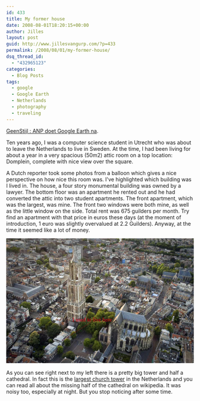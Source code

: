 ```yaml
---
id: 433
title: My former house
date: 2008-08-01T18:20:15+00:00
author: Jilles
layout: post
guid: http://www.jillesvangurp.com/?p=433
permalink: /2008/08/01/my-former-house/
dsq_thread_id:
  - "432965123"
categories:
  - Blog Posts
tags:
  - google
  - Google Earth
  - Netherlands
  - photography
  - traveling
---
```

<a href="http://www.geenstijl.nl/mt/archieven/2008/08/anp_doet_google_earth_na.html">GeenStijl : ANP doet Google Earth na</a>.

Ten years ago, I was a computer science student in Utrecht who was about to leave the Netherlands to live in Sweden. At the time, I had been living for about a year in a very spacious (50m2) attic room on a top location: Domplein, complete with nice view over the square.

A Dutch reporter took some photos from a balloon which gives a nice perspective on how nice this room was. I've highlighted which building was I lived in. The house, a four story monumental building was owned by a lawyer. The bottom floor was an apartment he rented out and he had converted the attic into two student apartments. The front apartment, which was the largest, was mine. The front two windows were both mine, as well as the little window on the side. Total rent was 675 guilders per month. Try find an apartment with that price in euros these days (at the moment of introduction, 1 euro was slightly overvalued at 2.2 Guilders). Anyway, at the time it seemed like a lot of money.

<img src="/static/photos/domplein.jpg" alt="" />

As you can see right next to my left there is a pretty big tower and half a cathedral. In fact this is the <a href="http://en.wikipedia.org/wiki/Dom_Tower_of_Utrecht">largest church tower</a> in the Netherlands and you can read all about the missing half of the cathedral on wikipedia. It was noisy too, especially at night. But you stop noticing after some time.